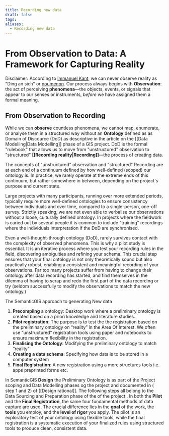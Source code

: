 ```yaml
---
title: Recording new data
draft: false
tags:
aliases:
  - Recording new data
---
```

 
# From Observation to Data: A Framework for Capturing Reality

Disclaimer:
According to [Immanuel Kant](https://da.wikipedia.org/wiki/Immanuel_Kant), we can never observe reality as "Ding an sich" or [noumenon](https://en.wikipedia.org/wiki/Noumenon). Our process always begins with **Observation**: the act of perceiving **phenomena**—the objects, events, or signals that appear to our senses or instruments, _before_ we have assigned them a formal meaning.

## From Observation to Recording
While we can **observe** countless phenomena, we cannot map, enumerate, or analyse them in a structured way without an **Ontology** defined as as Domain of Discource (DoD) as descriptive in the article on the [[Data Modelling|Data Modelling]] phase of a GIS project. DoD is the formal "rulebook" that allows us to move from "unstructured" observation to "structured" **[[Recording reality|Recording]]**—the process of creating data.

The concepts of "unstructured" observation and "structured" Recording are at each end of a continuum defined by how well-defined (scoped) our ontology is. In practice, we rarely operate at the extreme ends of this continuum, but rather somewhere in between, depending on the project's purpose and current state.

Large projects with many participants, running over more extended periods, typically require more well-defined ontologies to ensure consistency between individuals and over time, compared to a single-person, one-off survey. Strictly speaking, we are not even able to verbalise our observations without a loose, culturally defined ontology. In projects where the fieldwork is caried out by several people it is common to include "training" recordings where the individuals interpretation if the DoD are synchronised.

Even a well-thought-through ontology (DoD), rarely survives contact with the complexity of observed phenomena. This is why a pilot study is essential. It is an iterative process where you test your recording rules in the field, discovering ambiguities and refining your schema. This crucial step ensures that your final ontology is not only theoretically sound but also practically robust, enabling a consistent and meaningful recording of your observations. Far too many projects suffer from having to change their ontology after data recording has started, and find themselves in the dilemma of having to scrap and redo the first part of the data recording or try (seldom successfully to modify the observations to match the new ontology.)

The SemanticGIS approach to generating New data 
1. **Precompilng** a ontology: Desktop work where a preliminary ontology is created based on a priori knowledge and literature studies. 
2. **Pilot registration**: The purpose is to test the the registration based on the preliminary ontology on “reality” in the Area Of Interest. We often use “unstructured” registration tools using paper and notebooks to ensure maximum flexibility in the registration.
3. **Finalising the Ontology**: Modifying the preliminary ontology to match “reality”
4. **Creating a data schema**: Specifying how data is to be stored in a computer system
5. **Final Registration**: A new registration using a more structures tools i.e. apps preprinted forms etc.
 
In SemanticGIS **Design** the Preliminary Ontology is  as part of the Project scoping and Data Modelling phases og the project and documented in  ( step 1 and 2) of [[Design rational]]. The following steps all belong to the Data Sourcing and Preparation phase of the of the project..
In both the **Pilot** and the **Final Registration**, the same four fundamental methods of data capture are used. The crucial difference lies in the **goal** of the work, the **tools** you employ, and the **level of rigor** you apply. The pilot is an exploratory test of your ontology using flexible tools, while the final registration is a systematic execution of your finalized rules using structured tools to produce clean, consistent data.
